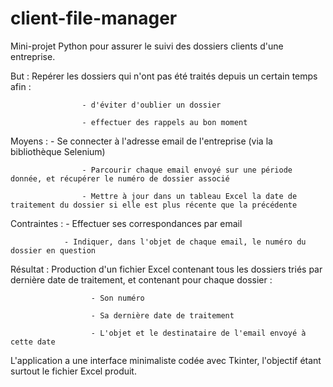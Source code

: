# client-file-manager

Mini-projet Python pour assurer le suivi des dossiers clients d'une entreprise.

But : Repérer les dossiers qui n'ont pas été traités depuis un certain temps afin :

			        - d'éviter d'oublier un dossier
				  
			        - effectuer des rappels au bon moment

Moyens :        		- Se connecter à l'adresse email de l'entreprise (via la bibliothèque Selenium)

			        - Parcourir chaque email envoyé sur une période donnée, et récupérer le numéro de dossier associé
				  
			        - Mettre à jour dans un tableau Excel la date de traitement du dossier si elle est plus récente que la précédente

Contraintes :   		- Effectuer ses correspondances par email

				- Indiquer, dans l'objet de chaque email, le numéro du dossier en question

Résultat : Production d'un fichier Excel contenant tous les dossiers triés par dernière date de traitement, et contenant pour chaque dossier : 

			          - Son numéro
				  
			          - Sa dernière date de traitement
				  
			          - L'objet et le destinataire de l'email envoyé à cette date

L'application a une interface minimaliste codée avec Tkinter, l'objectif étant surtout le fichier Excel produit.
